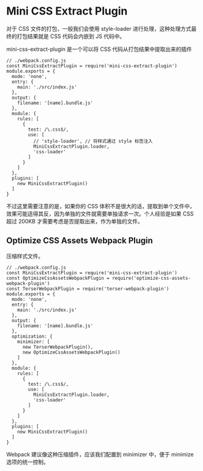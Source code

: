 <!--
 * @Description: 优化 Webpack 的构建速度和打包结果
 * @Autor: lijinpeng
 * @Date: 2021-03-14 21:01:26
 * @LastEditors: lijinpeng
-->

# Mini CSS Extract Plugin

对于 CSS 文件的打包，一般我们会使用 style-loader 进行处理，这种处理方式最终的打包结果就是 CSS 代码会内嵌到 JS 代码中。

mini-css-extract-plugin 是一个可以将 CSS 代码从打包结果中提取出来的插件
```
// ./webpack.config.js
const MiniCssExtractPlugin = require('mini-css-extract-plugin')
module.exports = {
  mode: 'none',
  entry: {
    main: './src/index.js'
  },
  output: {
    filename: '[name].bundle.js'
  },
  module: {
    rules: [
      {
        test: /\.css$/,
        use: [
          // 'style-loader', // 将样式通过 style 标签注入
          MiniCssExtractPlugin.loader,
          'css-loader'
        ]
      }
    ]
  },
  plugins: [
    new MiniCssExtractPlugin()
  ]
}
```
不过这里需要注意的是，如果你的 CSS 体积不是很大的话，提取到单个文件中，效果可能适得其反，因为单独的文件就需要单独请求一次。个人经验是如果 CSS 超过 200KB 才需要考虑是否提取出来，作为单独的文件。

## Optimize CSS Assets Webpack Plugin
压缩样式文件。
```
// ./webpack.config.js
const MiniCssExtractPlugin = require('mini-css-extract-plugin')
const OptimizeCssAssetsWebpackPlugin = require('optimize-css-assets-webpack-plugin')
const TerserWebpackPlugin = require('terser-webpack-plugin')
module.exports = {
  mode: 'none',
  entry: {
    main: './src/index.js'
  },
  output: {
    filename: '[name].bundle.js'
  },
  optimization: {
    minimizer: [
      new TerserWebpackPlugin(),
      new OptimizeCssAssetsWebpackPlugin()
    ]
  },
  module: {
    rules: [
      {
        test: /\.css$/,
        use: [
          MiniCssExtractPlugin.loader,
          'css-loader'
        ]
      }
    ]
  },
  plugins: [
    new MiniCssExtractPlugin()
  ]
}
```
 Webpack 建议像这种压缩插件，应该我们配置到 minimizer 中，便于 minimize 选项的统一控制。